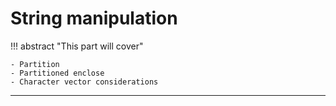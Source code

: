 # String manipulation

!!! abstract "This part will cover"
    
    - Partition
    - Partitioned enclose
    - Character vector considerations

---
